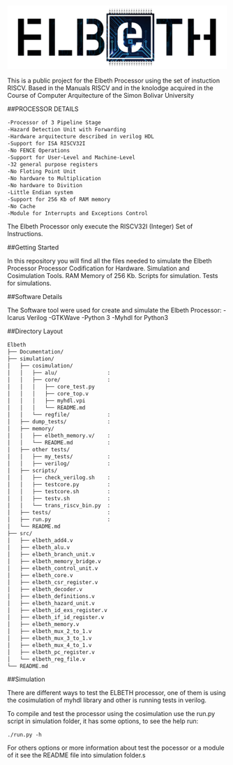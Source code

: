 ![logo](Documentation/logo/elbeth.jpg)

This is a public project for the Elbeth Processor using the set of instuction RISCV.
Based in the Manuals RISCV and in the knolodge acquired in the Course of Computer Arquitecture of the Simon Bolivar University

##PROCESSOR DETAILS 
	
	-Processor of 3 Pipeline Stage
	-Hazard Detection Unit with Forwarding
	-Hardware arquitecture described in verilog HDL
	-Support for ISA RISCV32I
	-No FENCE Operations 
	-Support for User-Level and Machine-Level
	-32 general purpose registers
	-No Floting Point Unit
	-No hardware to Multiplication 
	-No hardware to Divition
	-Little Endian system
	-Support for 256 Kb of RAM memory
	-No Cache
	-Module for Interrupts and Exceptions Control

The Elbeth Processor only execute the RISCV32I (Integer) Set of Instructions.

##Getting Started

In this repository you will find all the files needed to simulate the Elbeth Processor
    Processor Codification for Hardware.
    Simulation and Cosimulation Tools. 
    RAM Memory of 256 Kb.
    Scripts for simulation.
    Tests for simulations.

##Software Details

The Software tool were used for create and simulate the Elbeth Processor:
     -Icarus Verilog
     -GTKWave
     -Python 3
     -Myhdl for Python3

##Directory Layout

```
Elbeth
├── Documentation/
├── simulation/
│   ├── cosimulation/
│   │	├── alu/				:
│   │	├── core/				:
│   │	│   ├── core_test.py
│   │   │   ├── core_top.v
│   │   │   ├── myhdl.vpi
│   │	│   └── README.md
│   │	└── regfile/			:
│   ├── dump_tests/				:
│   ├── memory/
│   │	├── elbeth_memory.v/	:
│   │	└── README.md			:
│   ├── other tests/
│   │	├── my_tests/			:
│   │	├── verilog/ 			:
│   ├── scripts/
│   │	├── check_verilog.sh 	:
│   │   ├── testcore.py 		:
│	│   ├── testcore.sh 		:
│   │   ├── testv.sh 			:
│   │   └── trans_riscv_bin.py  :
│   ├── tests/                	:
│   ├── run.py 					:
│   └── README.md
├── src/
│   ├── elbeth_add4.v
│   ├── elbeth_alu.v
│   ├── elbeth_branch_unit.v
│   ├── elbeth_memory_bridge.v
│   ├── elbeth_control_unit.v
│   ├── elbeth_core.v
│   ├── elbeth_csr_register.v
│   ├── elbeth_decoder.v
│   ├── elbeth_definitions.v
│   ├── elbeth_hazard_unit.v
│   ├── elbeth_id_exs_register.v
│   ├── elbeth_if_id_register.v
│   ├── elbeth_memory.v
│   ├── elbeth_mux_2_to_1.v
│   ├── elbeth_mux_3_to_1.v
│   ├── elbeth_mux_4_to_1.v
│   ├── elbeth_pc_register.v
│   └── elbeth_reg_file.v
└── README.md
```
##Simulation

There are different ways to test the ELBETH processor, one of them is using the cosimulation of myhdl library and other is running tests in verilog.

To compile and test the processor using the cosimulation use the run.py script in simulation folder, it has some options, to see the help run:

	./run.py -h

For others options or more information about test the pocessor or a module of it see the README file into simulation folder.s
